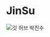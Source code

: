 # JinSu
![깃 허브 박진수](https://user-images.githubusercontent.com/20807197/160445871-df5ddb63-647c-432e-8b39-7d8ffaec3a46.png)
